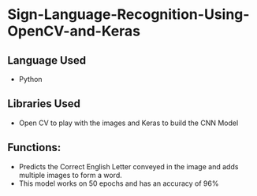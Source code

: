 # Sign-Language-Recognition-Using-OpenCV-and-Keras
## Language Used
* Python
## Libraries Used
* Open CV to play with the images and Keras to build the CNN Model 
## Functions:
* Predicts the Correct English Letter conveyed in the image and adds multiple images to form a word.
* This model works on 50 epochs and has an accuracy of 96%
